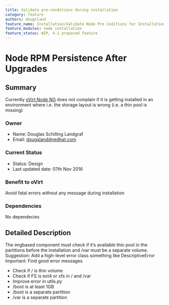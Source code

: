 ```yaml
---
title: Validate pre-conditions during installation
category: feature
authors: dougsland
feature_name: Installation/Validate Node Pre Coditions for Installation
feature_modules: node installation
feature_status: WIP, 4.1 proposed feature
---
```


# Node RPM Persistence After Upgrades

## Summary
Currently [oVirt Node NG](/develop/projects/node/4.0) does not complain if it is getting installed in an environment where i.e. the storage layout is wrong (i.e. a thin pool is missing)

### Owner
* Name: Douglas Schilling Landgraf
* Email: dougsland@redhat.com

### Current Status
* Status: Design
* Last updated date: 07th Nov 2016

### Benefit to oVirt

Avoid fatal errors without any message during installation

### Dependencies
No dependecies

## Detailed Description

The imgbased component must check if it’s available thin pool in the partitions before the installation and /var must be a separate volume.
Suggestion: Add a high-level error class something like DescriptiveError
Important:  Find good error messages

* Check if / is thin volume
* Check if FS is ext4 or xfs in / and /var
* Improve error in utils.py
* /boot is at least 1GB
* /boot is a separate partition
* /var is a separate partition
